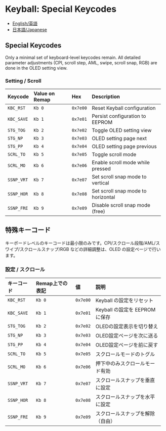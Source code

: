 # Keyball: Special Keycodes

* [English/英語](#english)
* [日本語/Japanese](#japanese)

<a id="english"></a>
## Special Keycodes

Only a minimal set of keyboard-level keycodes remain. All detailed parameter adjustments (CPI, scroll step, AML, swipe, scroll snap, RGB) are done in the OLED setting view.

### Setting / Scroll
| Keycode    | Value on Remap  | Hex      | Description                               |
|:-----------|:----------------|:---------|:------------------------------------------|
| `KBC_RST`  | `Kb 0`          | `0x7e00` | Reset Keyball configuration               |
| `KBC_SAVE` | `Kb 1`          | `0x7e01` | Persist configuration to EEPROM           |
| `STG_TOG`  | `Kb 2`          | `0x7e02` | Toggle OLED setting view                  |
| `STG_NP`   | `Kb 3`          | `0x7e03` | OLED setting page next                    |
| `STG_PP`   | `Kb 4`          | `0x7e04` | OLED setting page previous                |
| `SCRL_TO`  | `Kb 5`          | `0x7e05` | Toggle scroll mode                        |
| `SCRL_MO`  | `Kb 6`          | `0x7e06` | Enable scroll mode while pressed          |
| `SSNP_VRT` | `Kb 7`          | `0x7e07` | Set scroll snap mode to vertical          |
| `SSNP_HOR` | `Kb 8`          | `0x7e08` | Set scroll snap mode to horizontal        |
| `SSNP_FRE` | `Kb 9`          | `0x7e09` | Disable scroll snap mode (free)           |

<a id="japanese"></a>
## 特殊キーコード

キーボードレベルのキーコードは最小限のみです。CPI/スクロール段階/AML/スワイプ/スクロールスナップ/RGB などの詳細調整は、OLED の設定ページで行います。

### 設定 / スクロール
| キーコード | Remap上での表記 | 値       | 説明                                      |
|:-----------|:----------------|:---------|:------------------------------------------|
| `KBC_RST`  | `Kb 0`          | `0x7e00` | Keyball の設定をリセット                  |
| `KBC_SAVE` | `Kb 1`          | `0x7e01` | Keyball の設定を EEPROM に保存            |
| `STG_TOG`  | `Kb 2`          | `0x7e02` | OLEDの設定表示を切り替え                  |
| `STG_NP`   | `Kb 3`          | `0x7e03` | OLED設定ページを次に送る                  |
| `STG_PP`   | `Kb 4`          | `0x7e04` | OLED設定ページを前に戻す                  |
| `SCRL_TO`  | `Kb 5`          | `0x7e05` | スクロールモードのトグル                  |
| `SCRL_MO`  | `Kb 6`          | `0x7e06` | 押下中のみスクロールモード有効            |
| `SSNP_VRT` | `Kb 7`          | `0x7e07` | スクロールスナップを垂直に設定            |
| `SSNP_HOR` | `Kb 8`          | `0x7e08` | スクロールスナップを水平に設定            |
| `SSNP_FRE` | `Kb 9`          | `0x7e09` | スクロールスナップを解除（自由）          |
